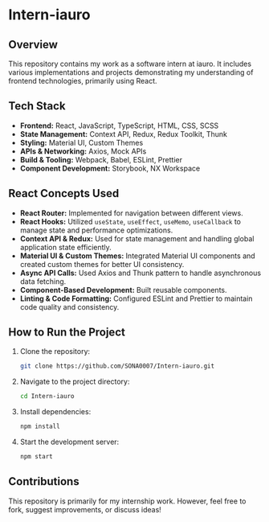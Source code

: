 # Intern-iauro

## Overview
This repository contains my work as a software intern at iauro. It includes various implementations and projects demonstrating my understanding of frontend technologies, primarily using React.

## Tech Stack
- **Frontend:** React, JavaScript, TypeScript, HTML, CSS, SCSS
- **State Management:** Context API, Redux, Redux Toolkit, Thunk
- **Styling:** Material UI, Custom Themes
- **APIs & Networking:** Axios, Mock APIs
- **Build & Tooling:** Webpack, Babel, ESLint, Prettier
- **Component Development:** Storybook, NX Workspace

## React Concepts Used
- **React Router:** Implemented for navigation between different views.
- **React Hooks:** Utilized `useState`, `useEffect`, `useMemo`, `useCallback` to manage state and performance optimizations.
- **Context API & Redux:** Used for state management and handling global application state efficiently.
- **Material UI & Custom Themes:** Integrated Material UI components and created custom themes for better UI consistency.
- **Async API Calls:** Used Axios and Thunk pattern to handle asynchronous data fetching.
- **Component-Based Development:** Built reusable components.
- **Linting & Code Formatting:** Configured ESLint and Prettier to maintain code quality and consistency.

## How to Run the Project
1. Clone the repository:
   ```bash
   git clone https://github.com/SONA0007/Intern-iauro.git
   ```
2. Navigate to the project directory:
   ```bash
   cd Intern-iauro
   ```
3. Install dependencies:
   ```bash
   npm install
   ```
4. Start the development server:
   ```bash
   npm start
   ```

## Contributions
This repository is primarily for my internship work. However, feel free to fork, suggest improvements, or discuss ideas!

